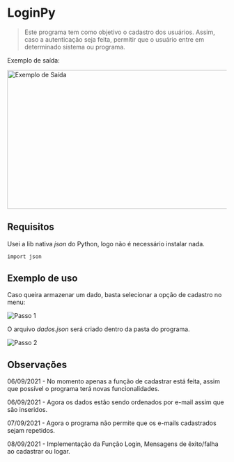 # LoginPy
> Este programa tem como objetivo o cadastro dos usuários. Assim, caso a autenticação seja feita, permitir que o usuário entre em determinado sistema ou programa.

Exemplo de saída:

<img src="https://i.ibb.co/Dt6CL3W/code.png" width="520" height="319" alt="Exemplo de Saída">

## Requisitos
Usei a lib nativa _json_ do Python, logo não é necessário instalar nada.
```sh
import json
```

## Exemplo de uso
Caso queira armazenar um dado, basta selecionar a opção de cadastro no menu:

<img src="https://i.ibb.co/sPbKz3v/Capturar.png" alt="Passo 1">

O arquivo _dados.json_ será criado dentro da pasta do programa.

<img src="https://i.ibb.co/r2G0Lhn/Capturar.png" alt="Passo 2">

## Observações
06/09/2021 - No momento apenas a função de cadastrar está feita, assim que possível o programa terá novas funcionalidades.

06/09/2021 - Agora os dados estão sendo ordenados por e-mail assim que são inseridos.

07/09/2021 - Agora o programa não permite que os e-mails cadastrados sejam repetidos.

08/09/2021 - Implementação da Função Login, Mensagens de êxito/falha ao cadastrar ou logar.
